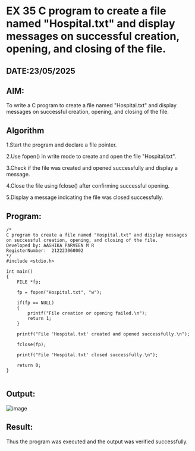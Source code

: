 # EX 35 C program to create a file named "Hospital.txt" and display messages on successful creation, opening, and closing of the file.
## DATE:23/05/2025
## AIM:
To write a C program to create a file named "Hospital.txt" and display messages on successful creation, opening, and closing of the file.

## Algorithm
1.Start the program and declare a file pointer.

2.Use fopen() in write mode to create and open the file "Hospital.txt".

3.Check if the file was created and opened successfully and display a message.

4.Close the file using fclose() after confirming successful opening.

5.Display a message indicating the file was closed successfully. 

## Program:
```
/*
C program to create a file named "Hospital.txt" and display messages on successful creation, opening, and closing of the file.
Developed by: AASHIKA PARVEEN M R
RegisterNumber:  212223060002
*/
#include <stdio.h>

int main()
{
    FILE *fp;

    fp = fopen("Hospital.txt", "w");

    if(fp == NULL)
    {
        printf("File creation or opening failed.\n");
        return 1;
    }

    printf("File 'Hospital.txt' created and opened successfully.\n");

    fclose(fp);

    printf("File 'Hospital.txt' closed successfully.\n");

    return 0;
}


```

## Output:

![image](https://github.com/user-attachments/assets/203da4b4-ba2b-4776-9804-8bf72ffe9524)


## Result:
Thus the program was executed and the output was verified successfully.
